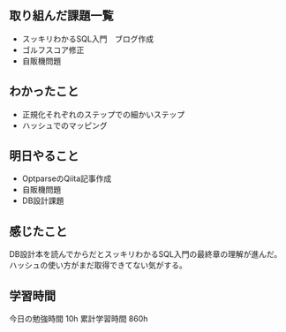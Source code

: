 ## 取り組んだ課題一覧
- スッキリわかるSQL入門　ブログ作成
- ゴルフスコア修正
- 自販機問題

## わかったこと
- 正規化それぞれのステップでの細かいステップ
- ハッシュでのマッピング


## 明日やること
- OptparseのQiita記事作成
- 自販機問題
- DB設計課題

## 感じたこと
DB設計本を読んでからだとスッキリわかるSQL入門の最終章の理解が進んだ。<br>
ハッシュの使い方がまだ取得できてない気がする。<br>


## 学習時間
今日の勉強時間 10h
累計学習時間 860h